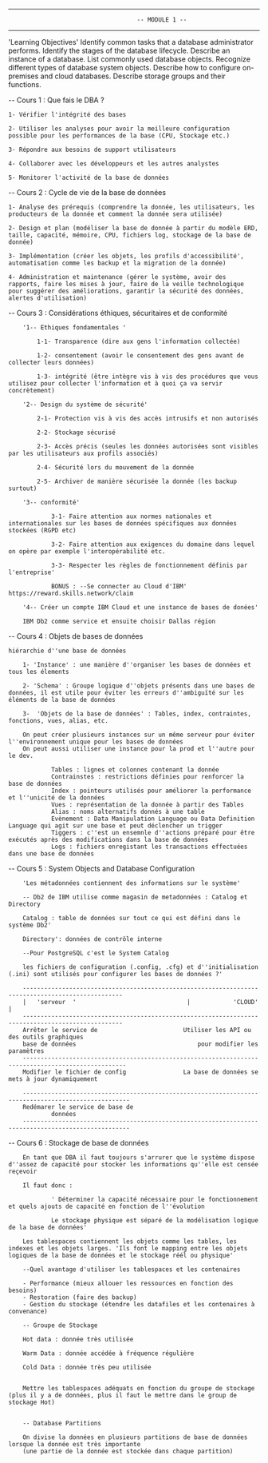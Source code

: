 
--------------------------------------------------------------------------------------------
                                        -- MODULE 1 --
--------------------------------------------------------------------------------------------

'Learning Objectives'
        Identify common tasks that a database administrator performs.
        Identify the stages of the database lifecycle.
        Describe an instance of a database.
        List commonly used database objects.
        Recognize different types of database system objects.
        Describe how to configure on-premises and cloud databases.
        Describe storage groups and their functions.

-- Cours 1 : Que fais le DBA ?

    1- Vérifier l'intégrité des bases

    2- Utiliser les analyses pour avoir la meilleure configuration possible pour les performances de la base (CPU, Stockage etc.)

    3- Répondre aux besoins de support utilisateurs

    4- Collaborer avec les développeurs et les autres analystes

    5- Monitorer l'activité de la base de données


-- Cours 2 : Cycle de vie de la base de données

    1- Analyse des prérequis (comprendre la donnée, les utilisateurs, les producteurs de la donnée et comment la donnée sera utilisée)

    2- Design et plan (modéliser la base de donnée à partir du modèle ERD, taille, capacité, mémoire, CPU, fichiers log, stockage de la base de donnée)

    3- Implémentation (créer les objets, les profils d'accessibilité', automatisation comme les backup et la migration de la donnée)

    4- Administration et maintenance (gérer le système, avoir des rapports, faire les mises à jour, faire de la veille technologique pour suggérer des améliorations, garantir la sécurité des données, alertes d'utilisation)


-- Cours 3 : Considérations éthiques, sécuritaires et de conformité

        '1-- Ethiques fondamentales '
        
            1-1- Transparence (dire aux gens l'information collectée)

            1-2- consentement (avoir le consentement des gens avant de collecter leurs données)

            1-3- intégrité (être intègre vis à vis des procédures que vous utilisez pour collecter l'information et à quoi ça va servir concrètement)

        '2-- Design du système de sécurité'

            2-1- Protection vis à vis des accès intrusifs et non autorisés

            2-2- Stockage sécurisé

            2-3- Accès précis (seules les données autorisées sont visibles par les utilisateurs aux profils associés)

            2-4- Sécurité lors du mouvement de la donnée

            2-5- Archiver de manière sécurisée la donnée (les backup surtout)

        '3-- conformité'

                3-1- Faire attention aux normes nationales et internationales sur les bases de données spécifiques aux données stockées (RGPD etc)

                3-2- Faire attention aux exigences du domaine dans lequel on opère par exemple l'interopérabilité etc.

                3-3- Respecter les règles de fonctionnement définis par l'entreprise'
                
                BONUS : --Se connecter au Cloud d'IBM' https://reward.skills.network/claim

        '4-- Créer un compte IBM Cloud et une instance de bases de donées'

        IBM Db2 comme service et ensuite choisir Dallas région


-- Cours 4 : Objets de bases de données

    hiérarchie d''une base de données

        1- 'Instance' : une manière d''organiser les bases de données et tous les élements

        2- 'Schema' : Groupe logique d''objets présents dans une bases de données, il est utile pour éviter les erreurs d''ambiguïté sur les éléments de la base de données
        
        3-  'Objets de la base de données' : Tables, index, contraintes, fonctions, vues, alias, etc.

        On peut créer plusieurs instances sur un même serveur pour éviter l''environnement unique pour les bases de données  
        On peut aussi utiliser une instance pour la prod et l''autre pour le dev.

                Tables : lignes et colonnes contenant la donnée
                Contrainstes : restrictions définies pour renforcer la base de données
                Index : pointeurs utilisés pour améliorer la performance et l''unicité de la données
                Vues : représentation de la donnée à partir des Tables
                Alias : noms alternatifs donnés à une table
                Evènement : Data Manipulation Language ou Data Definition Language qui agit sur une base et peut déclencher un trigger
                Tiggers : c''est un ensemnle d''actions préparé pour être exécutés après des modifications dans la base de données
                Logs : fichiers enregistant les transactions effectuées dans une base de données


-- Cours 5 : System Objects and Database Configuration 

        'Les métadonnées contiennent des informations sur le système'

        -- Db2 de IBM utilise comme magasin de metadonnées : Catalog et Directory

        Catalog : table de données sur tout ce qui est défini dans le système Db2'

        Directory': données de contrôle interne

        --Pour PostgreSQL c'est le System Catalog

        les fichiers de configuration (.config, .cfg) et d''initialisation (.ini) sont utilisés pour configurer les bases de données ?'

        --------------------------------------------------------------------------------------------------
        |   'serveur  '                               |            'CLOUD'                               |
        --------------------------------------------------------------------------------------------------
        Arrêter le service de                        Utiliser les API ou des outils graphiques
        base de données                                  pour modifier les paramètres
        ---------------------------------------------------------------------------------------------------
        Modifier le fichier de config                La base de données se mets à jour dynamiquement

        ----------------------------------------------------------------------------------------------------
        Redémarer le service de base de 
                données
        ----------------------------------------------------------------------------------------------------


-- Cours 6 : Stockage de base de données

        En tant que DBA il faut toujours s'arrurer que le système dispose d''assez de capacité pour stocker les informations qu''elle est censée reçevoir

        Il faut donc :

                ' Déterminer la capacité nécessaire pour le fonctionnement et quels ajouts de capacité en fonction de l''évolution

                Le stockage physique est séparé de la modélisation logique de la base de données'

        Les tablespaces contiennent les objets comme les tables, les indexes et les objets larges. 'Ils font le mapping entre les objets logiques de la base de données et le stockage réél ou physique'

        --Quel avantage d'utiliser les tablespaces et les contenaires

        - Performance (mieux allouer les ressources en fonction des besoins)
        - Restoration (faire des backup)
        - Gestion du stockage (étendre les datafiles et les contenaires à convenance)

        -- Groupe de Stockage

        Hot data : donnée très utilisée

        Warm Data : donnée accédée à fréquence régulière

        Cold Data : donnée très peu utilisée


        Mettre les tablespaces adéquats en fonction du groupe de stockage (plus il y a de données, plus il faut le mettre dans le group de stockage Hot)


        -- Database Partitions

        On divise la données en plusieurs partitions de base de données lorsque la donnée est très importante 
        (une partie de la donnée est stockée dans chaque partition)


